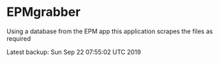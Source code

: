 # EPMgrabber
Using a database from the EPM app this application scrapes the files as required


Latest backup: Sun Sep 22 07:55:02 UTC 2019
